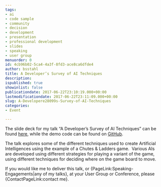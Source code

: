 ```yaml
---
tags:
- ai
- code sample
- community
- decision
- development
- presentation
- professional development
- slides
- speaking
- user group
menuorder: 0
id: 4cb96b02-5ca4-4a3f-8fd3-ace8ca6dfde4
author: bsstahl
title: A Developer’s Survey of AI Techniques
description: 
ispublished: true
showinlist: false
publicationdate: 2017-06-22T23:10:19.000+00:00
lastmodificationdate: 2017-06-22T23:11:09.000+00:00
slug: A-Developere28099s-Survey-of-AI-Techniques
categories:
- Event

---
```

The slide deck for my talk “A Developer’s Survey of AI Techniques” can be found [here](https://onedrive.live.com/view.aspx?resid=5D45DDF99C1E1BCC!418085&cid=5d45ddf99c1e1bcc), while the demo code can be found on [GitHub](https://github.com/bsstahl/AIDemos).

The talk explores some of the different techniques used to create Artificial Intelligences using the example of a Chutes & Ladders game.  Various AIs are developed using different strategies for playing a variant of the game, using different techniques for deciding where on the game board to move.

If you would like me to deliver this talk, or {PageLink:Speaking-Engagements|any of my talks}, at your User Group or Conference, please {ContactPageLink:contact me}.
